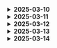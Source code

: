 <details>
<summary><b>2025-03-10</b></summary>
[리액트-컴포넌트 생성 공부](https://adhesive-gladiolus-504.notion.site/1b1282fa3bfc80989e2dddb95fb9af42?pvs=4)

</details>

<details>
<summary><b>2025-03-11</b></summary>
[데이터 흐름 공부 - api와 fetch](https://adhesive-gladiolus-504.notion.site/1b3282fa3bfc8042b3cbf9e2a8213a19?pvs=4)
</details>

<details>
<summary><b>2025-03-12</b></summary>
[리액트 아이콘](https://react-icons.github.io/react-icons/search/#q=TRASH)
이 사이트를 이용하면 리액트에서 제공하는 아이콘을 바로 import해서 쓸 수 있다.
피그마에서 따로 svg 파일 다운받을 필요가 없어서 편할 것 같다.

</details>

<details>
<summary><b>2025-03-13</b></summary>
[리액트 - 비밀번호 입력 시 눈 모양 보이기/숨기기](https://adhesive-gladiolus-504.notion.site/1b4282fa3bfc80188e1ac389ccf4ba17?pvs=4)
react-password-toggle 설치해서 쉽게 구현할 수 있다
</details>

<details>
<summary><b>2025-03-14</b></summary>
[public과 asset의 차이](https://adhesive-gladiolus-504.notion.site/public-asset-1b7282fa3bfc80f2851bf63bfc9de2ca?pvs=4)
</details>
